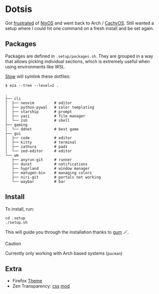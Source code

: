 # Dotsis

Got [frustrated](https://github.com/moukle/.nix/tree/battlestation) of [NixOS](https://nixos.org/) and went back to Arch / [CachyOS](https://github.com/cachyos).
Still wanted a setup where I could hit one command on a fresh install and be set again.

## Packages

Packages are defined in `.setup/packages.sh`.
They are grouped in a way that allows picking individual sections, which is extremely useful when using environments like WSL.

[Stow](https://www.gnu.org/software/stow/) will symlink these dotfiles:

```shell
$ eza --tree --level=2 .

.
├── cli
│  ├── neovim         # editor
│  ├── python-pywal   # color templating
│  ├── starship       # prompt
│  ├── yazi           # file manager
│  └── zsh            # shell
├── gaming
│  └── ddnet          # best game
├── gui
│  ├── code           # editor
│  ├── kitty          # terminal
│  ├── zathura        # pads
│  └── zed-editor     # editor
└── wm
   ├── anyrun-git     # runner
   ├── dunst          # notifications
   ├── hyprland       # window manager
   ├── matugen-bin    # managing colors
   ├── niri-git       # portals not working
   └── waybar         # bar
```

## Install

To install, run:

```shell
cd .setup
./setup.sh
```

This will guide you through the installation thanks to [gum](https://github.com/charmbracelet/gum) 🪄.

> [!CAUTION]
> Currently only working with Arch based systems (`pacman`)

## Extra

- Firefox [Theme](https://github.com/artsyfriedchicken/EdgyArc-fr)
- Zen Transparency: [css](https://github.com/sameerasw/my-internet) [mod](https://zen-browser.app/mods/642854b5-88b4-4c40-b256-e035532109df/)
